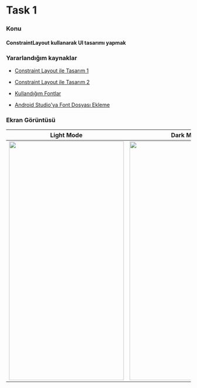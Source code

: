 <h1 align="left">Task 1</h2>

<h3 align="left">Konu</h3>

<h4 align="left">ConstraintLayout kullanarak UI tasarımı yapmak</h2>

<h3 align="left">Yararlandığım kaynaklar</h3>

- [Constraint Layout ile Tasarım 1](https://developer.android.com/develop/ui/views/layout/constraint-layout?hl=tr)

- [Constraint Layout ile Tasarım 2](https://developer.android.com/codelabs/constraint-layout#8)

- [Kullandığım Fontlar](https://fonts.google.com/specimen/Roboto?authuser=1)

- [Android Studio'ya Font Dosyası Ekleme](https://developer.android.com/develop/ui/views/text-and-emoji/fonts-in-xml?hl=tr)

<h3 align="left">Ekran Görüntüsü</h3>

| Light Mode  | Dark Mode |
| ------ | ------ |
| <img src="https://i.ibb.co/6wLQRV3/ekran.png" width="312.5" height="650"/> | <img src="https://i.ibb.co/4gqdwZJ/light.png" width="312.5" height="650"/> 
